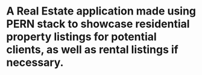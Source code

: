 # A Real Estate application made using PERN stack to showcase residential property listings for potential clients, as well as rental listings if necessary.
